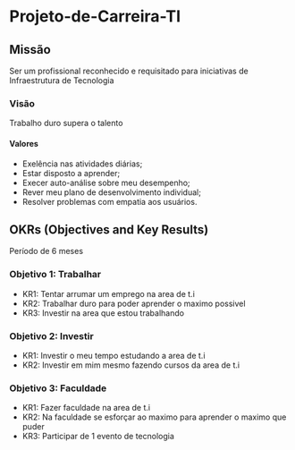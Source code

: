 # Projeto-de-Carreira-TI
## Missão
Ser um profissional reconhecido e requisitado para iniciativas de Infraestrutura de Tecnologia
### Visão
Trabalho duro supera o talento
#### Valores 
- Exelência nas atividades diárias;
- Estar disposto a aprender;
- Execer auto-análise sobre meu desempenho;
- Rever meu plano de desenvolvimento individual;
- Resolver problemas com empatia aos usuários.
## OKRs (Objectives and Key Results)
Período de 6 meses

### Objetivo 1: Trabalhar
- KR1: Tentar arrumar um emprego na area de t.i
- KR2: Trabalhar duro para poder aprender o maximo possivel
- KR3: Investir na area que estou trabalhando

### Objetivo 2: Investir
- KR1: Investir o meu tempo estudando a area de t.i
- KR2: Investir em mim mesmo fazendo cursos da area de t.i

### Objetivo 3: Faculdade
- KR1: Fazer faculdade na area de t.i
- KR2: Na faculdade se esforçar ao maximo para aprender o maximo que puder
- KR3: Participar de 1 evento de tecnologia

